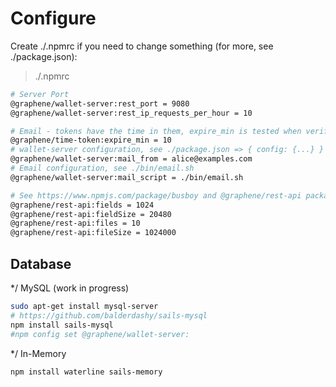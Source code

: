
# Configure
Create ./.npmrc if you need to change something (for more, see ./package.json):
>./.npmrc
```bash
# Server Port
@graphene/wallet-server:rest_port = 9080
@graphene/wallet-server:rest_ip_requests_per_hour = 10

# Email - tokens have the time in them, expire_min is tested when verifying
@graphene/time-token:expire_min = 10
# wallet-server configuration, see ./package.json => { config: {...} }
@graphene/wallet-server:mail_from = alice@examples.com
# Email configuration, see ./bin/email.sh
@graphene/wallet-server:mail_script = ./bin/email.sh

# See https://www.npmjs.com/package/busboy and @graphene/rest-api package
@graphene/rest-api:fields = 1024
@graphene/rest-api:fieldSize = 20480
@graphene/rest-api:files = 10
@graphene/rest-api:fileSize = 1024000
```

## Database

*/ MySQL (work in progress)
```bash
sudo apt-get install mysql-server
# https://github.com/balderdashy/sails-mysql
npm install sails-mysql
#npm config set @graphene/wallet-server:
```

*/ In-Memory
```bash
npm install waterline sails-memory
```
